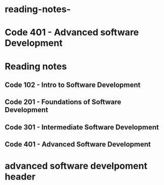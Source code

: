 # reading-notes-
<h1>Code 401 - Advanced software Development</h1>
<h1>Reading notes</h1>

<h2> Code 102 - Intro to Software Development </h2>
<h2> Code 201 - Foundations of Software Development </h2>
<h2> Code 301 - Intermediate Software Development </h2>
<h2> Code 401 - Advanced Software Development </h2>

<h1>advanced software develpoment header</h1>
